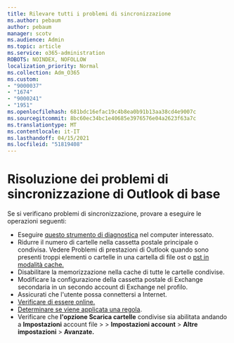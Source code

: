 ```yaml
---
title: Rilevare tutti i problemi di sincronizzazione
ms.author: pebaum
author: pebaum
manager: scotv
ms.audience: Admin
ms.topic: article
ms.service: o365-administration
ROBOTS: NOINDEX, NOFOLLOW
localization_priority: Normal
ms.collection: Adm_O365
ms.custom:
- "9000037"
- "1674"
- "9000241"
- "1951"
ms.openlocfilehash: 681bdc16efac19c4b8ea0b91b13aa38cd4e9007c
ms.sourcegitcommit: 8bc60ec34bc1e40685e3976576e04a2623f63a7c
ms.translationtype: MT
ms.contentlocale: it-IT
ms.lasthandoff: 04/15/2021
ms.locfileid: "51819408"
---
```

# <a name="basic-outlook-sync-troubleshooting"></a>Risoluzione dei problemi di sincronizzazione di Outlook di base

Se si verificano problemi di sincronizzazione, provare a eseguire le operazioni seguenti:

- Eseguire [questo strumento di diagnostica](https://aka.ms/sara-outlooksendreceive) nel computer interessato.
- Ridurre il numero di cartelle nella cassetta postale principale o condivisa. Vedere Problemi di prestazioni di Outlook quando sono presenti troppi elementi o cartelle in una cartella di file ost o [pst in modalità cache.](https://support.microsoft.com/help/2768656/outlook-performance-issues-when-there-are-too-many-items-or-folders-in)
- Disabilitare la memorizzazione nella cache di tutte le cartelle condivise.
- Modificare la configurazione della cassetta postale di Exchange secondaria in un secondo account di Exchange nel profilo.
- Assicurati che l'utente possa connettersi a Internet. 
- [Verificare di essere online.](https://support.office.com/article/2460e4a8-16c7-47fc-b204-b1549275aac9)
- [Determinare se viene applicata una regola](https://support.office.com/article/C24F5DEA-9465-4DF4-AD17-A50704D66C59).
- Verificare che **l'opzione Scarica cartelle** condivise sia abilitata andando a **Impostazioni** account file  >    >  **Impostazioni account**  >  **Altre impostazioni**  >  **Avanzate.**

